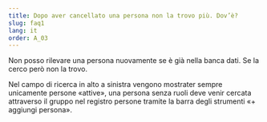 ```yaml
---
title: Dopo aver cancellato una persona non la trovo più. Dov’è?
slug: faq1
lang: it
order: A_03
---
```


Non posso rilevare una persona nuovamente se è già nella banca dati. Se la cerco però non la trovo.

Nel campo di ricerca in alto a sinistra vengono mostrater sempre unicamente persone «attive», una persona senza ruoli deve venir cercata attraverso il gruppo nel registro persone tramite la barra degli strumenti «+ aggiungi persona».